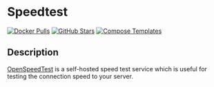 # Speedtest

[![Docker Pulls](https://img.shields.io/docker/pulls/openspeedtest/latest?style=flat-square&color=607D8B&label=docker%20pulls&logo=docker)](https://hub.docker.com/r/openspeedtest/latest)
[![GitHub Stars](https://img.shields.io/github/stars/openspeedtest/Speed-Test?style=flat-square&color=607D8B&label=github%20stars&logo=github)](https://github.com/openspeedtest/latest)
[![Compose Templates](https://img.shields.io/static/v1?style=flat-square&color=607D8B&label=compose&message=templates)](https://github.com/GhostWriters/DockSTARTer/tree/master/compose/.apps/speedtest)

## Description

[OpenSpeedTest](https://github.com/openspeedtest/Speed-Test) is a self-hosted speed test service which is useful for testing the connection speed to your server.
